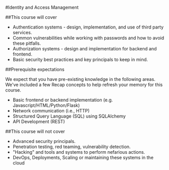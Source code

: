 #Identity and Access Management

##This course will cover
- Authentication systems - design, implementation, and use of third party services.
- Common vulnerabilities while working with passwords and how to avoid these pitfalls.
- Authorization systems - design and implementation for backend and frontend.
- Basic security best practices and key principals to keep in mind.

##Prerequisite expectations

We expect that you have pre-existing knowledge in the following areas. We've included a few Recap concepts to help refresh your memory for this course.

- Basic frontend or backend implementation (e.g. Javascript/HTML/Python/Flask)
- Network communication (i.e., HTTP)
- Structured Query Language (SQL) using SQLAlchemy
- API Development (REST)

##This course will not cover

- Advanced security principals.
- Penetration testing, red teaming, vulnerability detection.
- "Hacking" and tools and systems to perform nefarious actions.
- DevOps, Deployments, Scaling or maintaining these systems in the cloud